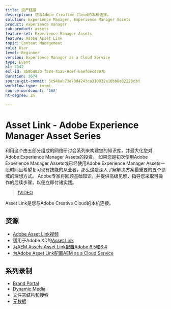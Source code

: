 ```yaml
---
title: 资产链接
description: 您与Adobe Creative Cloud的本机连接。
solution: Experience Manager, Experience Manager Assets
product: experience manager
sub-product: assets
feature-set: Experience Manager Assets
feature: Adobe Asset Link
topic: Content Management
role: User
level: Beginner
version: Experience Manager as a Cloud Service
type: Event
kt: 7342
exl-id: 8b9bd020-f584-41a5-9cef-6aefdec4907b
duration: 3674
source-git-commit: 5c946ab73e78d4243ca310032a10bb8e82228c3d
workflow-type: tm+mt
source-wordcount: '168'
ht-degree: 2%

---
```


# Asset Link - Adobe Experience Manager Asset Series

利用这个由五部分组成的网络研讨会系列来构建您的知识库，并最大化您对Adobe Experience Manager Assets的投资。 如果您是初次使用Adobe Experience Manager Assets或已经使用Adobe Experience Manager Assets一段时间且希望复习现有技能的从业者，那么这是深入了解解决方案最重要的五个领域的理想方式。 Adobe专家将回顾基础知识，并提供高级见解，指导您采取可操作的后续步骤，以便立即付诸实践。

>[!VIDEO](https://video.tv.adobe.com/v/332127/?quality=12&learn=on&hidetitle=true)

Asset Link是您与Adobe Creative Cloud的本机连接。

## 资源

* [Adobe Asset Link视频](https://experienceleague.adobe.com/docs/experience-manager-learn/assets/adobe-asset-link/launch-adobe-asset-link.html?lang=zh-Hans)
* 适用于Adobe XD的[Asset Link](https://helpx.adobe.com/cn/enterprise/admin-guide.html/enterprise/using/adobe-asset-link-for-xd.ug.html)
* [为AEM Assets Asset Link配置Adobe 6.5和6.4](https://helpx.adobe.com/cn/enterprise/using/configure-aem-assets-6-for-asset-link.html)
* [为Adobe Asset Link配置AEM as a Cloud Service](https://helpx.adobe.com/cn/enterprise/admin-guide.html/enterprise/using/configure-aem-assets-for-asset-link.ug.html)

## 系列录制

* [Brand Portal](brand-portal.md)
* [Dynamic Media](dynamic-media.md)
* [文件夹结构和搜索](folder-structure-search.md)
* [元数据](metadata.md)
